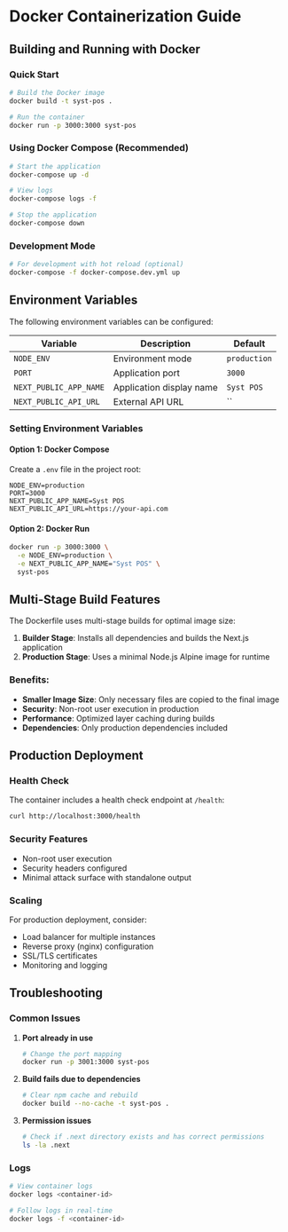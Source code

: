 # Docker Containerization Guide

## Building and Running with Docker

### Quick Start
```bash
# Build the Docker image
docker build -t syst-pos .

# Run the container
docker run -p 3000:3000 syst-pos
```

### Using Docker Compose (Recommended)
```bash
# Start the application
docker-compose up -d

# View logs
docker-compose logs -f

# Stop the application
docker-compose down
```

### Development Mode
```bash
# For development with hot reload (optional)
docker-compose -f docker-compose.dev.yml up
```

## Environment Variables

The following environment variables can be configured:

| Variable | Description | Default |
|----------|-------------|---------|
| `NODE_ENV` | Environment mode | `production` |
| `PORT` | Application port | `3000` |
| `NEXT_PUBLIC_APP_NAME` | Application display name | `Syst POS` |
| `NEXT_PUBLIC_API_URL` | External API URL | `` |

### Setting Environment Variables

#### Option 1: Docker Compose
Create a `.env` file in the project root:
```env
NODE_ENV=production
PORT=3000
NEXT_PUBLIC_APP_NAME=Syst POS
NEXT_PUBLIC_API_URL=https://your-api.com
```

#### Option 2: Docker Run
```bash
docker run -p 3000:3000 \
  -e NODE_ENV=production \
  -e NEXT_PUBLIC_APP_NAME="Syst POS" \
  syst-pos
```

## Multi-Stage Build Features

The Dockerfile uses multi-stage builds for optimal image size:

1. **Builder Stage**: Installs all dependencies and builds the Next.js application
2. **Production Stage**: Uses a minimal Node.js Alpine image for runtime

### Benefits:
- **Smaller Image Size**: Only necessary files are copied to the final image
- **Security**: Non-root user execution in production
- **Performance**: Optimized layer caching during builds
- **Dependencies**: Only production dependencies included

## Production Deployment

### Health Check
The container includes a health check endpoint at `/health`:
```bash
curl http://localhost:3000/health
```

### Security Features
- Non-root user execution
- Security headers configured
- Minimal attack surface with standalone output

### Scaling
For production deployment, consider:
- Load balancer for multiple instances
- Reverse proxy (nginx) configuration
- SSL/TLS certificates
- Monitoring and logging

## Troubleshooting

### Common Issues

1. **Port already in use**
   ```bash
   # Change the port mapping
   docker run -p 3001:3000 syst-pos
   ```

2. **Build fails due to dependencies**
   ```bash
   # Clear npm cache and rebuild
   docker build --no-cache -t syst-pos .
   ```

3. **Permission issues**
   ```bash
   # Check if .next directory exists and has correct permissions
   ls -la .next
   ```

### Logs
```bash
# View container logs
docker logs <container-id>

# Follow logs in real-time
docker logs -f <container-id>
```
